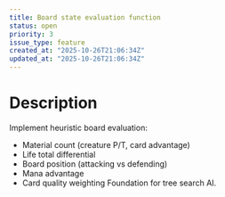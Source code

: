 ```yaml
---
title: Board state evaluation function
status: open
priority: 3
issue_type: feature
created_at: "2025-10-26T21:06:34Z"
updated_at: "2025-10-26T21:06:34Z"
---
```


# Description

Implement heuristic board evaluation:
- Material count (creature P/T, card advantage)
- Life total differential
- Board position (attacking vs defending)
- Mana advantage
- Card quality weighting
Foundation for tree search AI.
